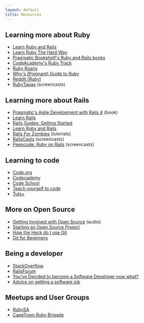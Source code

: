 ```yaml
---
layout: default
title: Resources
---
```


## Learning more about Ruby

* [Learn Ruby and Rails](http://www.learnrubyandrails.com/)
* [Learn Ruby The Hard Way](http://ruby.learncodethehardway.org/)
* [Pragmatic Bookshelf's Ruby and Rails books](http://pragprog.com/categories/ruby_and_rails)
* [CodeAcademy's Ruby Track](http://www.codecademy.com/tracks/ruby)
* [Ruby Koans](http://rubykoans.com/)
* [Why's (Poignant) Guide to Ruby](http://mislav.uniqpath.com/poignant-guide/)
* [Reddit (Ruby)](http://www.reddit.com/r/ruby)
* [RubyTapas](http://www.rubytapas.com/) (screencasts)

## Learning more about Rails

* [Pragmatic's Agile Development with Rails 4](http://pragprog.com/book/rails4/agile-web-development-with-rails-4) (book)
* [Learn Rails](http://learn-rails.com/railsbridge)
* [Rails Guides: Getting Started](http://guides.rubyonrails.org/getting_started.html)
* [Learn Ruby and Rails](http://www.learnrubyandrails.com/)
* [Rails For Zombies](http://railsforzombies.org/) (tutorials)
* [RailsCasts](http://www.railscasts.com) (screencasts)
* [Peepcode: Ruby on Rails](https://peepcode.com/screencasts/ruby-on-rails) (screencasts)

## Learning to code

* [Code.org](http://code.org/learn)
* [Codecademy](http://www.codecademy.com/)
* [Code School](https://www.codeschool.com/)
* [Teach yourself to code](http://teachyourselftocode.com/)
* [Tuts+](http://code.tutsplus.com/courses)

## More on Open Source

* [Getting Involved with Open Source](http://addyosmani.com/blog/getting-involved-with-open-source/) (audio)
* [Starting an Open Source Project](http://coding.smashingmagazine.com/2013/01/03/starting-open-source-project/)
* [How the Heck do I use Git](http://lifehacker.com/5983680/how-the-heck-do-i-use-github)
* [Git for Beginners](http://ryanflorence.com/git-for-beginners/)

## Being a developer

* [StackOverflow](http://www.stackoverflow.com/)
* [RailsForum](http://www.railsforum.com/)
* [You've Decided to become a Software Developer now what?](http://www.wibit.net/blog/youve_decided_become_software_developer_now_what)
* [Advice on getting a software job](http://lesswrong.com/lw/di2/advice_on_getting_a_software_job/)


## Meetups and User Groups

* [RubySA](http://www.rubysa.co.za/)
* [CapeTown Ruby Brigade](https://www.facebook.com/groups/116343568402300/)
